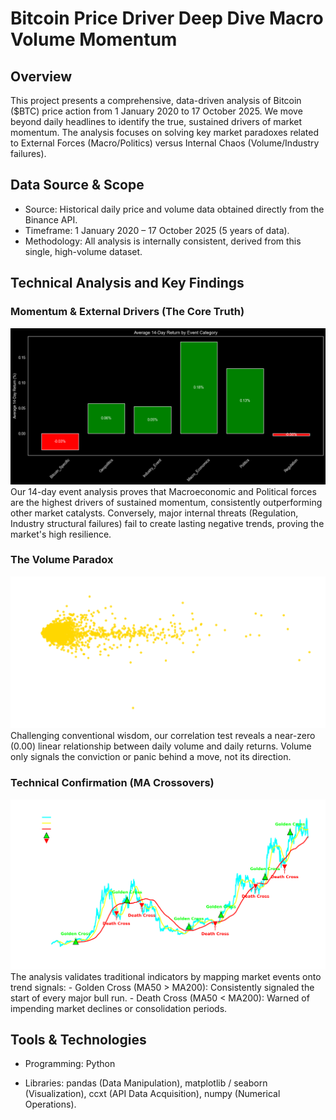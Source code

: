 # Bitcoin Price Driver Deep Dive Macro Volume Momentum

## Overview
This project presents a comprehensive, data-driven analysis of Bitcoin ($BTC) price action from 1 January 2020 to 17 October 2025. We move beyond daily headlines to identify the true, sustained drivers of market momentum. The analysis focuses on solving key market paradoxes related to External Forces (Macro/Politics) versus Internal Chaos (Volume/Industry failures).

## Data Source & Scope
- Source: Historical daily price and volume data obtained directly from the Binance API.
- Timeframe: 1 January 2020 – 17 October 2025 (5 years of data).
- Methodology: All analysis is internally consistent, derived from this single, high-volume dataset.

## Technical Analysis and Key Findings

### Momentum & External Drivers (The Core Truth)
![Average 14-Day Return by Event Category](Average%2014-Day%20Return%20by%20Event%20Category.png)
Our 14-day event analysis proves that Macroeconomic and Political forces are the highest drivers of sustained momentum, consistently outperforming other market catalysts. Conversely, major internal threats (Regulation, Industry structural failures) fail to create lasting negative trends, proving the market's high resilience.

### The Volume Paradox
![The Relationship Between Volume and Daily Return](The%20Relationship%20Between%20Volume%20and%20Daily%20Return.png)
Challenging conventional wisdom, our correlation test reveals a near-zero (0.00) linear relationship between daily volume and daily returns. Volume only signals the conviction or panic behind a move, not its direction.

### Technical Confirmation (MA Crossovers)
![BTC Price Movement](BTC%20Price%20Movement.png)
The analysis validates traditional indicators by mapping market events onto trend signals:
    - Golden Cross (MA50 > MA200): Consistently signaled the start of every major bull run.
    - Death Cross (MA50 < MA200): Warned of impending market declines or consolidation periods.


## Tools & Technologies
- Programming: Python

- Libraries: pandas (Data Manipulation), matplotlib / seaborn (Visualization), ccxt (API Data Acquisition), numpy (Numerical Operations).